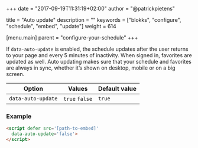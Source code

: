 +++
date            = "2017-09-19T11:31:19+02:00"
author          = "@patrickpietens"

title           = "Auto update"
description     = ""
keywords        = ["blokks", "configure", "schedule", "embed", "update"]
weight          = 614

[menu.main]
parent          = "configure-your-schedule"
+++

If `data-auto-update` is enabled, the schedule updates after the user returns to your page and every 5 minutes of inactivity. When signed in, favorites are updated as well. Auto updating makes sure that your schedule and favorites are always in sync, whether it’s shown on desktop, mobile or on a big screen.


| Option | Values | Default value |
|--------|--------|---------------|
| `data-auto-update` | `true` `false` | `true`|

### Example

```html
<script	defer src='[path-to-embed]'
  data-auto-update='false'>
</script>
```
